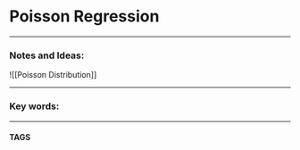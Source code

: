 # Poisson Regression


---
### Notes and Ideas:

![[Poisson Distribution]]



---

### Key words:

---
#### TAGS
